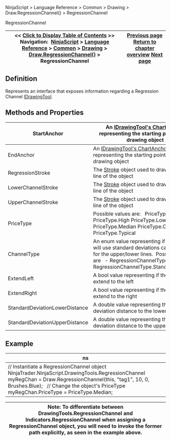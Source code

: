 ﻿
NinjaScript > Language Reference > Common > Drawing > Draw.RegressionChannel() > RegressionChannel

RegressionChannel

| << [Click to Display Table of Contents](regressionchannel.md) >> **Navigation:**     [NinjaScript](ninjascript-1.md) > [Language Reference](language_reference_wip-1.md) > [Common](common-1.md) > [Drawing](drawing-1.md) > [Draw.RegressionChannel()](draw_regressionchannel-1.md) > RegressionChannel | [Previous page](draw_regressionchannel-1.md) [Return to chapter overview](draw_regressionchannel-1.md) [Next page](draw_riskreward-1.md) |
| --- | --- |
## Definition
Represents an interface that exposes information regarding a Regression Channel [IDrawingTool](idrawingtool-1.md).
 
## Methods and Properties

| StartAnchor | An [IDrawingTool's ChartAnchor](idrawingtool-1.htm#chartanchor) representing the starting point of the drawing object |
| --- | --- |
| EndAnchor | An [IDrawingTool's ChartAnchor](idrawingtool-1.htm#chartanchor) representing the starting point of the drawing object |
| RegressionStroke | The [Stroke](stroke_class-1.md) object used to draw the middle line of the object |
| LowerChannelStroke | The [Stroke](stroke_class-1.md) object used to draw the lower line of the object |
| UpperChannelStroke | The [Stroke](stroke_class-1.md) object used to draw the upper line of the object |
| PriceType | Possible values are:   PriceType.Close PriceType.High PriceType.Low PriceType.Median PriceType.Open PriceType.Typical |
| ChannelType | An enum value representing if the object will use standard deviations calculations for the upper/lower lines.  Possible values are   - RegressionChannelType.Segment,- RegressionChannelType.StandardDeviation |
| ExtendLeft | A bool value representing if the object will extend to the left |
| ExtendRight | A bool value representing if the object will extend to the right |
| StandardDeviationLowerDistance | A double value representing the standard deviation distance to the lower line |
| StandardDeviationUpperDistance | A double value representing the standard deviation distance to the upper line |
## 
## 
## Example

| ns |
| --- |
| // Instantiate a RegressionChannel object NinjaTrader.NinjaScript.DrawingTools.RegressionChannel myRegChan = Draw.RegressionChannel(this, "tag1", 10, 0, Brushes.Blue);   // Change the object's PriceType myRegChan.PriceType = PriceType.Median; |

| Note: To differentiate between DrawingTools.RegressionChannel and Indicators.RegressionChannel when assigning a RegressionChannel object, you will need to invoke the former path explicitly, as seen in the example above. |
| --- |
